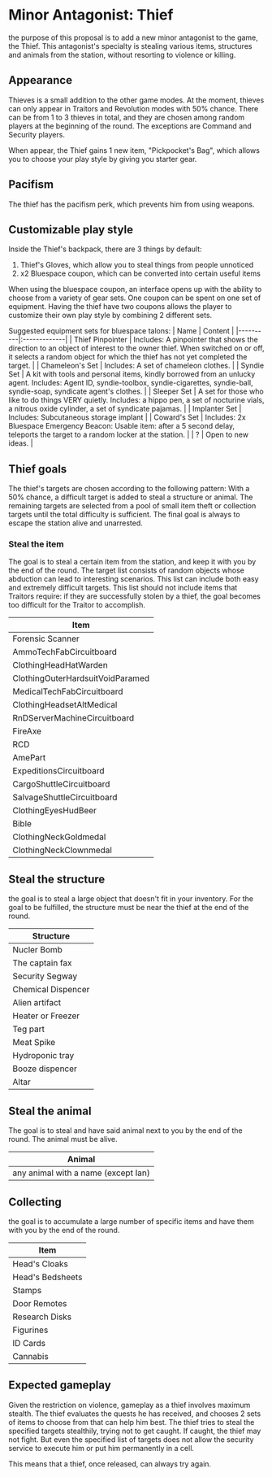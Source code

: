 # Minor Antagonist: Thief
the purpose of this proposal is to add a new minor antagonist to the game, the Thief.
This antagonist's specialty is stealing various items, structures and animals from the station, without resorting to violence or killing. 

## Appearance
Thieves is a small addition to the other game modes. At the moment, thieves can only appear in Traitors and Revolution modes with 50% chance. There can be from 1 to 3 thieves in total, and they are chosen among random players at the beginning of the round. The exceptions are Command and Security players. 

When appear, the Thief gains 1 new item, "Pickpocket's Bag", which allows you to choose your play style by giving you starter gear.

## Pacifism
The thief has the pacifism perk, which prevents him from using weapons.

## Customizable play style
Inside the Thief's backpack, there are 3 things by default: 
1) Thief's Gloves, which allow you to steal things from people unnoticed
2) x2 Bluespace coupon, which can be converted into certain useful items

When using the bluespace coupon, an interface opens up with the ability to choose from a variety of gear sets. 
One coupon can be spent on one set of equipment. Having the thief have two coupons allows the player to customize their own play style by combining 2 different sets.

Suggested equipment sets for bluespace talons:
| Name   |      Content      |
|----------|:-------------|
| Thief Pinpointer | Includes: A pinpointer that shows the direction to an object of interest to the owner thief. When switched on or off, it selects a random object for which the thief has not yet completed the target. |
| Chameleon's Set | Includes: A set of chameleon clothes. |
| Syndie Set | A kit with tools and personal items, kindly borrowed from an unlucky agent. Includes: Agent ID, syndie-toolbox, syndie-cigarettes, syndie-ball, syndie-soap, syndicate agent's clothes. |
| Sleeper Set | A set for those who like to do things VERY quietly. Includes: a hippo pen, a set of nocturine vials, a nitrous oxide cylinder, a set of syndicate pajamas. |
| Implanter Set | Includes: Subcutaneous storage implant |
| Coward's Set | Includes: 2x Bluespace Emergency Beacon: Usable item: after a 5 second delay, teleports the target to a random locker at the station. |
| ? | Open to new ideas. |

## Thief goals
The thief's targets are chosen according to the following pattern:
With a 50% chance, a difficult target is added to steal a structure or animal. The remaining targets are selected from a pool of small item theft or collection targets until the total difficulty is sufficient. The final goal is always to escape the station alive and unarrested.

### Steal the item
The goal is to steal a certain item from the station, and keep it with you by the end of the round.
The target list consists of random objects whose abduction can lead to interesting scenarios. This list can include both easy and extremely difficult targets.
This list should not include items that Traitors require: if they are successfully stolen by a thief, the goal becomes too difficult for the Traitor to accomplish.

| Item |
|------|
| Forensic Scanner |
| AmmoTechFabCircuitboard |
| ClothingHeadHatWarden |
| ClothingOuterHardsuitVoidParamed |
| MedicalTechFabCircuitboard |
| ClothingHeadsetAltMedical |
| RnDServerMachineCircuitboard |
| FireAxe |
| RCD |
| AmePart |
| ExpeditionsCircuitboard |
| CargoShuttleCircuitboard |
| SalvageShuttleCircuitboard |
| ClothingEyesHudBeer |
| Bible |
| ClothingNeckGoldmedal |
| ClothingNeckClownmedal |


## Steal the structure
the goal is to steal a large object that doesn't fit in your inventory. For the goal to be fulfilled, the structure must be near the thief at the end of the round. 

| Structure |
|-----------|
| Nucler Bomb |
| The captain fax |
| Security Segway |
| Chemical Dispencer |
| Alien artifact |
| Heater or Freezer |
| Teg part |
| Meat Spike |
| Hydroponic tray |
| Booze dispencer |
| Altar |

## Steal the animal
The goal is to steal and have said animal next to you by the end of the round. The animal must be alive.

| Animal |
|--------|
| any animal with a name (except Ian) |

## Collecting
the goal is to accumulate a large number of specific items and have them with you by the end of the round. 

| Item |
|------|
| Head's Cloaks |
| Head's Bedsheets |
| Stamps |
| Door Remotes |
| Research Disks |
| Figurines |
| ID Cards |
| Cannabis |

## Expected gameplay
Given the restriction on violence, gameplay as a thief involves maximum stealth. The thief evaluates the quests he has received, and chooses 2 sets of items to choose from that can help him best. The thief tries to steal the specified targets stealthily, trying not to get caught. If caught, the thief may not fight. But even the specified list of targets does not allow the security service to execute him or put him permanently in a cell. 

This means that a thief, once released, can always try again.
